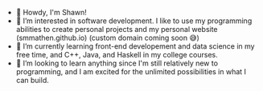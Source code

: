 - 👋 Howdy, I'm Shawn!
- 👀 I’m interested in software development. I like to use my programming abilities to create personal projects and my personal website (smmathen.github.io) (custom domain coming soon 😅)
- 🌱 I’m currently learning front-end developement and data science in my free time, and C++, Java, and Haskell in my college courses.
- 💞️ I’m looking to learn anything since I'm still relatively new to programming, and I am excited for the unlimited possibilities in what I can build.

<!---
smmathen/smmathen is a ✨ special ✨ repository because its `README.md` (this file) appears on your GitHub profile.
You can click the Preview link to take a look at your changes.
--->
